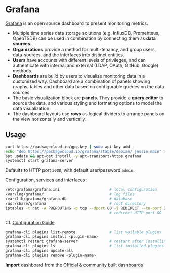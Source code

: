 # Grafana

[Grafana](https://github.com/grafana/grafana) is an open source dashboard to present monitoring metrics.

- Multiple time series data storage solutions (e.g. InfluxDB, Promehteus, OpenTSDB) can be used in combination by connecting them as **data sources**. 
- **Organizations** provide a method for multi-tenancy, and group users, data-sources, and the interfaces into distinct entities.
- **Users** have accounts with different levels of privileges, and can authenticate with internal and external (LDAP, OAuth, GitHub, Google) methods.
- **Dashboards** are build by users to visualize monitoring data in a customized way. Dashboard are a combination of panels showing graphs, tables and other data based on configurable queries on the data sources.
- The basic visualization block are **panels**. They provide a **query editor** to source the data, and various styling and formating options to model the data visualization.
- The dashboard layouts use **rows** as logical dividers to arrange panels on the view horizontally and vertically.

## Usage

```bash
curl https://packagecloud.io/gpg.key | sudo apt-key add -
echo "deb https://packagecloud.io/grafana/stable/debian/ jessie main" > /etc/apt/sources.list.d/grafana.list
apt update && apt-get install -y apt-transport-https grafana
systemctl start grafana-server
```

Defaults to HTTP port `3000`, with default user/password `admin`.

Configuration, services and interfaces:

```bash
/etc/grafana/grafana.ini                      # local configuration
/var/log/grafana/                             # log files 
/var/lib/grafana/grafana.db                   # database
/usr/share/grafana                            # root directory
iptables -t nat -A PREROUTING -p tcp --dport 80 -j REDIRECT --to-port 3000
                                              # redirect HTTP port 80
```

Cf. [Configuration Guide](http://docs.grafana.org/installation/configuration/)

```bash
grafana-cli plugins list-remote               # list vailable plugins
grafana-cli plugins install <plugin-name>
systemctl restart grafana-server              # restart after installing plugins
grafana-cli plugins ls                        # list installed plugins
grafana-cli plugins update-all
grafana-cli plugins remove <plugin-name>
```

**Import** dashboard from the [Official & community built dashboards](https://grafana.com/dashboards)


